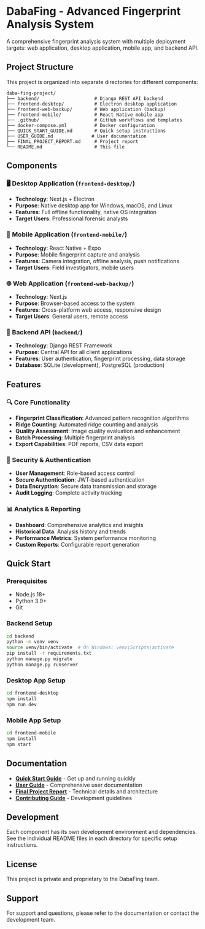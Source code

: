 # DabaFing - Advanced Fingerprint Analysis System

A comprehensive fingerprint analysis system with multiple deployment targets: web application, desktop application, mobile app, and backend API.

## Project Structure

This project is organized into separate directories for different components:

```
daba-fing-project/
├── backend/                    # Django REST API backend
├── frontend-desktop/           # Electron desktop application
├── frontend-web-backup/        # Web application (backup)
├── frontend-mobile/            # React Native mobile app
├── .github/                    # GitHub workflows and templates
├── docker-compose.yml          # Docker configuration
├── QUICK_START_GUIDE.md        # Quick setup instructions
├── USER_GUIDE.md              # User documentation
├── FINAL_PROJECT_REPORT.md     # Project report
└── README.md                   # This file
```

## Components

### 🖥️ Desktop Application (`frontend-desktop/`)
- **Technology**: Next.js + Electron
- **Purpose**: Native desktop app for Windows, macOS, and Linux
- **Features**: Full offline functionality, native OS integration
- **Target Users**: Professional forensic analysts

### 📱 Mobile Application (`frontend-mobile/`)
- **Technology**: React Native + Expo
- **Purpose**: Mobile fingerprint capture and analysis
- **Features**: Camera integration, offline analysis, push notifications
- **Target Users**: Field investigators, mobile users

### 🌐 Web Application (`frontend-web-backup/`)
- **Technology**: Next.js
- **Purpose**: Browser-based access to the system
- **Features**: Cross-platform web access, responsive design
- **Target Users**: General users, remote access

### 🔧 Backend API (`backend/`)
- **Technology**: Django REST Framework
- **Purpose**: Central API for all client applications
- **Features**: User authentication, fingerprint processing, data storage
- **Database**: SQLite (development), PostgreSQL (production)

## Features

### 🔍 Core Functionality
- **Fingerprint Classification**: Advanced pattern recognition algorithms
- **Ridge Counting**: Automated ridge counting and analysis
- **Quality Assessment**: Image quality evaluation and enhancement
- **Batch Processing**: Multiple fingerprint analysis
- **Export Capabilities**: PDF reports, CSV data export

### 🔐 Security & Authentication
- **User Management**: Role-based access control
- **Secure Authentication**: JWT-based authentication
- **Data Encryption**: Secure data transmission and storage
- **Audit Logging**: Complete activity tracking

### 📊 Analytics & Reporting
- **Dashboard**: Comprehensive analytics and insights
- **Historical Data**: Analysis history and trends
- **Performance Metrics**: System performance monitoring
- **Custom Reports**: Configurable report generation

## Quick Start

### Prerequisites
- Node.js 18+
- Python 3.9+
- Git

### Backend Setup
```bash
cd backend
python -m venv venv
source venv/bin/activate  # On Windows: venv\Scripts\activate
pip install -r requirements.txt
python manage.py migrate
python manage.py runserver
```

### Desktop App Setup
```bash
cd frontend-desktop
npm install
npm run dev
```

### Mobile App Setup
```bash
cd frontend-mobile
npm install
npm start
```

## Documentation

- **[Quick Start Guide](QUICK_START_GUIDE.md)** - Get up and running quickly
- **[User Guide](USER_GUIDE.md)** - Comprehensive user documentation
- **[Final Project Report](FINAL_PROJECT_REPORT.md)** - Technical details and architecture
- **[Contributing Guide](CONTRIBUTING.md)** - Development guidelines

## Development

Each component has its own development environment and dependencies. See the individual README files in each directory for specific setup instructions.

## License

This project is private and proprietary to the DabaFing team.

## Support

For support and questions, please refer to the documentation or contact the development team.